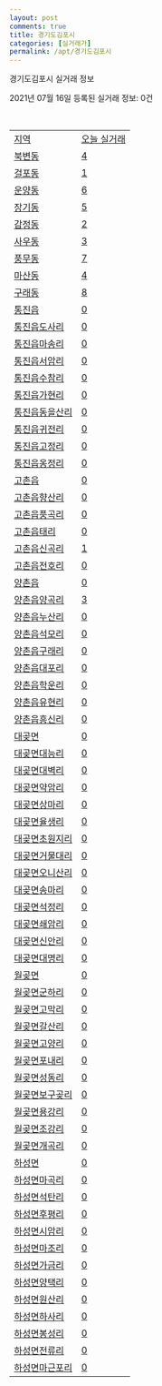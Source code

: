 ```yaml
---
layout: post
comments: true
title: 경기도김포시
categories: [실거래가]
permalink: /apt/경기도김포시
---
```


경기도김포시 실거래 정보

2021년 07월 16일 등록된 실거래 정보: 0건

<script type="text/javascript">
  google.charts.load('current', {'packages':['corechart']});
  google.charts.setOnLoadCallback(drawChart);

  function drawChart() {
    var data = google.visualization.arrayToDataTable([['거래일', '매매', '전월세', '전매'], ['20-07', 621, 591, 128], ['20-08', 1202, 1017, 287], ['20-09', 1633, 1209, 222], ['20-10', 2558, 1119, 160], ['20-11', 1109, 889, 54], ['20-12', 311, 648, 25], ['21-01', 319, 743, 43], ['21-02', 362, 692, 26], ['21-03', 431, 757, 16], ['21-04', 302, 627, 19], ['21-05', 362, 638, 51], ['21-06', 311, 573, 10], ['21-07', 68, 155, 0]]);

    var options = {
      title: '최근 1년간 유형별 거래량 추이',
      legend: { position: 'bottom' }
    };

    var chart = new google.visualization.LineChart(document.getElementById('columnchart_material'));
    chart.draw(data, (options));
  }
</script>

<div id="columnchart_material" style="width: 95%; margin-left: -35px"></div>
<br>
<table class="sortable">
  <tr>
    <td><a href="#">지역</a></td>
    <td><a href="#">오늘 실거래</a></td>
  </tr>

  
  <tr class="item">
    <td><a href="경기도 김포시 북변동">북변동</a></td>
    <td><a href="경기도 김포시 북변동">4</a></td>
  </tr>
    

  <tr class="item">
    <td><a href="경기도 김포시 걸포동">걸포동</a></td>
    <td><a href="경기도 김포시 걸포동">1</a></td>
  </tr>
    

  <tr class="item">
    <td><a href="경기도 김포시 운양동">운양동</a></td>
    <td><a href="경기도 김포시 운양동">6</a></td>
  </tr>
    

  <tr class="item">
    <td><a href="경기도 김포시 장기동">장기동</a></td>
    <td><a href="경기도 김포시 장기동">5</a></td>
  </tr>
    

  <tr class="item">
    <td><a href="경기도 김포시 감정동">감정동</a></td>
    <td><a href="경기도 김포시 감정동">2</a></td>
  </tr>
    

  <tr class="item">
    <td><a href="경기도 김포시 사우동">사우동</a></td>
    <td><a href="경기도 김포시 사우동">3</a></td>
  </tr>
    

  <tr class="item">
    <td><a href="경기도 김포시 풍무동">풍무동</a></td>
    <td><a href="경기도 김포시 풍무동">7</a></td>
  </tr>
    

  <tr class="item">
    <td><a href="경기도 김포시 마산동">마산동</a></td>
    <td><a href="경기도 김포시 마산동">4</a></td>
  </tr>
    

  <tr class="item">
    <td><a href="경기도 김포시 구래동">구래동</a></td>
    <td><a href="경기도 김포시 구래동">8</a></td>
  </tr>
    

  <tr class="item">
    <td><a href="경기도 김포시 통진읍">통진읍</a></td>
    <td><a href="경기도 김포시 통진읍">0</a></td>
  </tr>
    

  <tr class="item">
    <td><a href="경기도 김포시 통진읍 도사리">통진읍도사리</a></td>
    <td><a href="경기도 김포시 통진읍 도사리">0</a></td>
  </tr>
    

  <tr class="item">
    <td><a href="경기도 김포시 통진읍 마송리">통진읍마송리</a></td>
    <td><a href="경기도 김포시 통진읍 마송리">0</a></td>
  </tr>
    

  <tr class="item">
    <td><a href="경기도 김포시 통진읍 서암리">통진읍서암리</a></td>
    <td><a href="경기도 김포시 통진읍 서암리">0</a></td>
  </tr>
    

  <tr class="item">
    <td><a href="경기도 김포시 통진읍 수참리">통진읍수참리</a></td>
    <td><a href="경기도 김포시 통진읍 수참리">0</a></td>
  </tr>
    

  <tr class="item">
    <td><a href="경기도 김포시 통진읍 가현리">통진읍가현리</a></td>
    <td><a href="경기도 김포시 통진읍 가현리">0</a></td>
  </tr>
    

  <tr class="item">
    <td><a href="경기도 김포시 통진읍 동을산리">통진읍동을산리</a></td>
    <td><a href="경기도 김포시 통진읍 동을산리">0</a></td>
  </tr>
    

  <tr class="item">
    <td><a href="경기도 김포시 통진읍 귀전리">통진읍귀전리</a></td>
    <td><a href="경기도 김포시 통진읍 귀전리">0</a></td>
  </tr>
    

  <tr class="item">
    <td><a href="경기도 김포시 통진읍 고정리">통진읍고정리</a></td>
    <td><a href="경기도 김포시 통진읍 고정리">0</a></td>
  </tr>
    

  <tr class="item">
    <td><a href="경기도 김포시 통진읍 옹정리">통진읍옹정리</a></td>
    <td><a href="경기도 김포시 통진읍 옹정리">0</a></td>
  </tr>
    

  <tr class="item">
    <td><a href="경기도 김포시 고촌읍">고촌읍</a></td>
    <td><a href="경기도 김포시 고촌읍">0</a></td>
  </tr>
    

  <tr class="item">
    <td><a href="경기도 김포시 고촌읍 향산리">고촌읍향산리</a></td>
    <td><a href="경기도 김포시 고촌읍 향산리">0</a></td>
  </tr>
    

  <tr class="item">
    <td><a href="경기도 김포시 고촌읍 풍곡리">고촌읍풍곡리</a></td>
    <td><a href="경기도 김포시 고촌읍 풍곡리">0</a></td>
  </tr>
    

  <tr class="item">
    <td><a href="경기도 김포시 고촌읍 태리">고촌읍태리</a></td>
    <td><a href="경기도 김포시 고촌읍 태리">0</a></td>
  </tr>
    

  <tr class="item">
    <td><a href="경기도 김포시 고촌읍 신곡리">고촌읍신곡리</a></td>
    <td><a href="경기도 김포시 고촌읍 신곡리">1</a></td>
  </tr>
    

  <tr class="item">
    <td><a href="경기도 김포시 고촌읍 전호리">고촌읍전호리</a></td>
    <td><a href="경기도 김포시 고촌읍 전호리">0</a></td>
  </tr>
    

  <tr class="item">
    <td><a href="경기도 김포시 양촌읍">양촌읍</a></td>
    <td><a href="경기도 김포시 양촌읍">0</a></td>
  </tr>
    

  <tr class="item">
    <td><a href="경기도 김포시 양촌읍 양곡리">양촌읍양곡리</a></td>
    <td><a href="경기도 김포시 양촌읍 양곡리">3</a></td>
  </tr>
    

  <tr class="item">
    <td><a href="경기도 김포시 양촌읍 누산리">양촌읍누산리</a></td>
    <td><a href="경기도 김포시 양촌읍 누산리">0</a></td>
  </tr>
    

  <tr class="item">
    <td><a href="경기도 김포시 양촌읍 석모리">양촌읍석모리</a></td>
    <td><a href="경기도 김포시 양촌읍 석모리">0</a></td>
  </tr>
    

  <tr class="item">
    <td><a href="경기도 김포시 양촌읍 구래리">양촌읍구래리</a></td>
    <td><a href="경기도 김포시 양촌읍 구래리">0</a></td>
  </tr>
    

  <tr class="item">
    <td><a href="경기도 김포시 양촌읍 대포리">양촌읍대포리</a></td>
    <td><a href="경기도 김포시 양촌읍 대포리">0</a></td>
  </tr>
    

  <tr class="item">
    <td><a href="경기도 김포시 양촌읍 학운리">양촌읍학운리</a></td>
    <td><a href="경기도 김포시 양촌읍 학운리">0</a></td>
  </tr>
    

  <tr class="item">
    <td><a href="경기도 김포시 양촌읍 유현리">양촌읍유현리</a></td>
    <td><a href="경기도 김포시 양촌읍 유현리">0</a></td>
  </tr>
    

  <tr class="item">
    <td><a href="경기도 김포시 양촌읍 흥신리">양촌읍흥신리</a></td>
    <td><a href="경기도 김포시 양촌읍 흥신리">0</a></td>
  </tr>
    

  <tr class="item">
    <td><a href="경기도 김포시 대곶면">대곶면</a></td>
    <td><a href="경기도 김포시 대곶면">0</a></td>
  </tr>
    

  <tr class="item">
    <td><a href="경기도 김포시 대곶면 대능리">대곶면대능리</a></td>
    <td><a href="경기도 김포시 대곶면 대능리">0</a></td>
  </tr>
    

  <tr class="item">
    <td><a href="경기도 김포시 대곶면 대벽리">대곶면대벽리</a></td>
    <td><a href="경기도 김포시 대곶면 대벽리">0</a></td>
  </tr>
    

  <tr class="item">
    <td><a href="경기도 김포시 대곶면 약암리">대곶면약암리</a></td>
    <td><a href="경기도 김포시 대곶면 약암리">0</a></td>
  </tr>
    

  <tr class="item">
    <td><a href="경기도 김포시 대곶면 상마리">대곶면상마리</a></td>
    <td><a href="경기도 김포시 대곶면 상마리">0</a></td>
  </tr>
    

  <tr class="item">
    <td><a href="경기도 김포시 대곶면 율생리">대곶면율생리</a></td>
    <td><a href="경기도 김포시 대곶면 율생리">0</a></td>
  </tr>
    

  <tr class="item">
    <td><a href="경기도 김포시 대곶면 초원지리">대곶면초원지리</a></td>
    <td><a href="경기도 김포시 대곶면 초원지리">0</a></td>
  </tr>
    

  <tr class="item">
    <td><a href="경기도 김포시 대곶면 거물대리">대곶면거물대리</a></td>
    <td><a href="경기도 김포시 대곶면 거물대리">0</a></td>
  </tr>
    

  <tr class="item">
    <td><a href="경기도 김포시 대곶면 오니산리">대곶면오니산리</a></td>
    <td><a href="경기도 김포시 대곶면 오니산리">0</a></td>
  </tr>
    

  <tr class="item">
    <td><a href="경기도 김포시 대곶면 송마리">대곶면송마리</a></td>
    <td><a href="경기도 김포시 대곶면 송마리">0</a></td>
  </tr>
    

  <tr class="item">
    <td><a href="경기도 김포시 대곶면 석정리">대곶면석정리</a></td>
    <td><a href="경기도 김포시 대곶면 석정리">0</a></td>
  </tr>
    

  <tr class="item">
    <td><a href="경기도 김포시 대곶면 쇄암리">대곶면쇄암리</a></td>
    <td><a href="경기도 김포시 대곶면 쇄암리">0</a></td>
  </tr>
    

  <tr class="item">
    <td><a href="경기도 김포시 대곶면 신안리">대곶면신안리</a></td>
    <td><a href="경기도 김포시 대곶면 신안리">0</a></td>
  </tr>
    

  <tr class="item">
    <td><a href="경기도 김포시 대곶면 대명리">대곶면대명리</a></td>
    <td><a href="경기도 김포시 대곶면 대명리">0</a></td>
  </tr>
    

  <tr class="item">
    <td><a href="경기도 김포시 월곶면">월곶면</a></td>
    <td><a href="경기도 김포시 월곶면">0</a></td>
  </tr>
    

  <tr class="item">
    <td><a href="경기도 김포시 월곶면 군하리">월곶면군하리</a></td>
    <td><a href="경기도 김포시 월곶면 군하리">0</a></td>
  </tr>
    

  <tr class="item">
    <td><a href="경기도 김포시 월곶면 고막리">월곶면고막리</a></td>
    <td><a href="경기도 김포시 월곶면 고막리">0</a></td>
  </tr>
    

  <tr class="item">
    <td><a href="경기도 김포시 월곶면 갈산리">월곶면갈산리</a></td>
    <td><a href="경기도 김포시 월곶면 갈산리">0</a></td>
  </tr>
    

  <tr class="item">
    <td><a href="경기도 김포시 월곶면 고양리">월곶면고양리</a></td>
    <td><a href="경기도 김포시 월곶면 고양리">0</a></td>
  </tr>
    

  <tr class="item">
    <td><a href="경기도 김포시 월곶면 포내리">월곶면포내리</a></td>
    <td><a href="경기도 김포시 월곶면 포내리">0</a></td>
  </tr>
    

  <tr class="item">
    <td><a href="경기도 김포시 월곶면 성동리">월곶면성동리</a></td>
    <td><a href="경기도 김포시 월곶면 성동리">0</a></td>
  </tr>
    

  <tr class="item">
    <td><a href="경기도 김포시 월곶면 보구곶리">월곶면보구곶리</a></td>
    <td><a href="경기도 김포시 월곶면 보구곶리">0</a></td>
  </tr>
    

  <tr class="item">
    <td><a href="경기도 김포시 월곶면 용강리">월곶면용강리</a></td>
    <td><a href="경기도 김포시 월곶면 용강리">0</a></td>
  </tr>
    

  <tr class="item">
    <td><a href="경기도 김포시 월곶면 조강리">월곶면조강리</a></td>
    <td><a href="경기도 김포시 월곶면 조강리">0</a></td>
  </tr>
    

  <tr class="item">
    <td><a href="경기도 김포시 월곶면 개곡리">월곶면개곡리</a></td>
    <td><a href="경기도 김포시 월곶면 개곡리">0</a></td>
  </tr>
    

  <tr class="item">
    <td><a href="경기도 김포시 하성면">하성면</a></td>
    <td><a href="경기도 김포시 하성면">0</a></td>
  </tr>
    

  <tr class="item">
    <td><a href="경기도 김포시 하성면 마곡리">하성면마곡리</a></td>
    <td><a href="경기도 김포시 하성면 마곡리">0</a></td>
  </tr>
    

  <tr class="item">
    <td><a href="경기도 김포시 하성면 석탄리">하성면석탄리</a></td>
    <td><a href="경기도 김포시 하성면 석탄리">0</a></td>
  </tr>
    

  <tr class="item">
    <td><a href="경기도 김포시 하성면 후평리">하성면후평리</a></td>
    <td><a href="경기도 김포시 하성면 후평리">0</a></td>
  </tr>
    

  <tr class="item">
    <td><a href="경기도 김포시 하성면 시암리">하성면시암리</a></td>
    <td><a href="경기도 김포시 하성면 시암리">0</a></td>
  </tr>
    

  <tr class="item">
    <td><a href="경기도 김포시 하성면 마조리">하성면마조리</a></td>
    <td><a href="경기도 김포시 하성면 마조리">0</a></td>
  </tr>
    

  <tr class="item">
    <td><a href="경기도 김포시 하성면 가금리">하성면가금리</a></td>
    <td><a href="경기도 김포시 하성면 가금리">0</a></td>
  </tr>
    

  <tr class="item">
    <td><a href="경기도 김포시 하성면 양택리">하성면양택리</a></td>
    <td><a href="경기도 김포시 하성면 양택리">0</a></td>
  </tr>
    

  <tr class="item">
    <td><a href="경기도 김포시 하성면 원산리">하성면원산리</a></td>
    <td><a href="경기도 김포시 하성면 원산리">0</a></td>
  </tr>
    

  <tr class="item">
    <td><a href="경기도 김포시 하성면 하사리">하성면하사리</a></td>
    <td><a href="경기도 김포시 하성면 하사리">0</a></td>
  </tr>
    

  <tr class="item">
    <td><a href="경기도 김포시 하성면 봉성리">하성면봉성리</a></td>
    <td><a href="경기도 김포시 하성면 봉성리">0</a></td>
  </tr>
    

  <tr class="item">
    <td><a href="경기도 김포시 하성면 전류리">하성면전류리</a></td>
    <td><a href="경기도 김포시 하성면 전류리">0</a></td>
  </tr>
    

  <tr class="item">
    <td><a href="경기도 김포시 하성면 마근포리">하성면마근포리</a></td>
    <td><a href="경기도 김포시 하성면 마근포리">0</a></td>
  </tr>
    


</table>


    